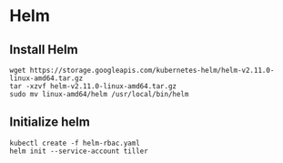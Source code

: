 # Helm

## Install Helm


```
wget https://storage.googleapis.com/kubernetes-helm/helm-v2.11.0-linux-amd64.tar.gz
tar -xzvf helm-v2.11.0-linux-amd64.tar.gz
sudo mv linux-amd64/helm /usr/local/bin/helm

```

## Initialize helm

```
kubectl create -f helm-rbac.yaml
helm init --service-account tiller

```

